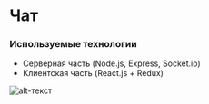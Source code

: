 # Чат #

### Используемые технологии
+ Серверная часть (Node.js, Express, Socket.io)
+ Клиентская часть (React.js + Redux)

![alt-текст](https://pp.userapi.com/c824604/v824604114/f1a2/YGQsQEVxRyw.jpg "Текст заголовка логотипа 1")